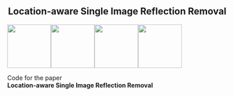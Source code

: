 <h2 align="center">Location-aware Single Image Reflection Removal</h2>

<div align='center>
<img src='doc_gif/gif1.gif' height="100px"/><img src='doc_gif/gif2.gif' height="100px"/><img src='doc_gif/gif3.gif' height="100px"/><img src='doc_gif/gif4.gif' height="100px"/><img src='doc_gif/gif5.gif' height="100px"/>
</div>

Code for the paper </br> **Location-aware Single Image Reflection Removal**


